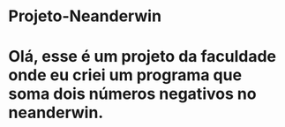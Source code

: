 # Projeto-Neanderwin
# Olá, esse é um projeto da faculdade onde eu criei um programa que soma dois números negativos no neanderwin.
